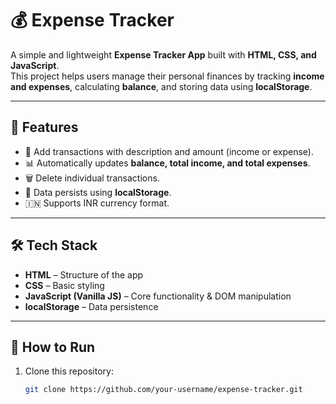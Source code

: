 # 💰 Expense Tracker

A simple and lightweight **Expense Tracker App** built with **HTML, CSS, and JavaScript**.  
This project helps users manage their personal finances by tracking **income and expenses**, calculating **balance**, and storing data using **localStorage**.

---

## 🚀 Features
- 📌 Add transactions with description and amount (income or expense).
- 📊 Automatically updates **balance, total income, and total expenses**.
- 🗑️ Delete individual transactions.
- 💾 Data persists using **localStorage**.
- 🇮🇳 Supports INR currency format.

---

## 🛠️ Tech Stack
- **HTML** – Structure of the app  
- **CSS** – Basic styling  
- **JavaScript (Vanilla JS)** – Core functionality & DOM manipulation  
- **localStorage** – Data persistence  

---

## 📂 How to Run
1. Clone this repository:
   ```bash
   git clone https://github.com/your-username/expense-tracker.git
